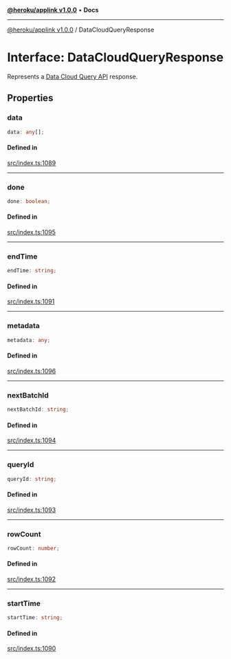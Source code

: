 [**@heroku/applink v1.0.0**](../README.md) • **Docs**

***

[@heroku/applink v1.0.0](../README.md) / DataCloudQueryResponse

# Interface: DataCloudQueryResponse

Represents a [Data Cloud Query API](https://developer.salesforce.com/docs/atlas.en-us.c360a_api.meta/c360a_api/c360a_api_query_v2.htm) response.

## Properties

### data

```ts
data: any[];
```

#### Defined in

[src/index.ts:1089](https://github.com/heroku/heroku-applink-nodejs/blob/8285fe9db0bc3fb84b8b357e7da6a6202f07286d/src/index.ts#L1089)

***

### done

```ts
done: boolean;
```

#### Defined in

[src/index.ts:1095](https://github.com/heroku/heroku-applink-nodejs/blob/8285fe9db0bc3fb84b8b357e7da6a6202f07286d/src/index.ts#L1095)

***

### endTime

```ts
endTime: string;
```

#### Defined in

[src/index.ts:1091](https://github.com/heroku/heroku-applink-nodejs/blob/8285fe9db0bc3fb84b8b357e7da6a6202f07286d/src/index.ts#L1091)

***

### metadata

```ts
metadata: any;
```

#### Defined in

[src/index.ts:1096](https://github.com/heroku/heroku-applink-nodejs/blob/8285fe9db0bc3fb84b8b357e7da6a6202f07286d/src/index.ts#L1096)

***

### nextBatchId

```ts
nextBatchId: string;
```

#### Defined in

[src/index.ts:1094](https://github.com/heroku/heroku-applink-nodejs/blob/8285fe9db0bc3fb84b8b357e7da6a6202f07286d/src/index.ts#L1094)

***

### queryId

```ts
queryId: string;
```

#### Defined in

[src/index.ts:1093](https://github.com/heroku/heroku-applink-nodejs/blob/8285fe9db0bc3fb84b8b357e7da6a6202f07286d/src/index.ts#L1093)

***

### rowCount

```ts
rowCount: number;
```

#### Defined in

[src/index.ts:1092](https://github.com/heroku/heroku-applink-nodejs/blob/8285fe9db0bc3fb84b8b357e7da6a6202f07286d/src/index.ts#L1092)

***

### startTime

```ts
startTime: string;
```

#### Defined in

[src/index.ts:1090](https://github.com/heroku/heroku-applink-nodejs/blob/8285fe9db0bc3fb84b8b357e7da6a6202f07286d/src/index.ts#L1090)

